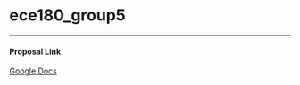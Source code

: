# ece180_group5
---
#### Proposal Link
[Google Docs](https://docs.google.com/document/d/1MixsGSq8prR0tFKa-1jN1YVo3CZ7M9FpTq0RvENvUpc/edit# "Project Proposal")
